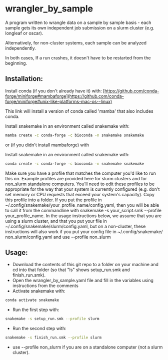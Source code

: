 # wrangler_by_sample

A program written to wrangle data on a sample by sample basis - each sample gets
its own independent job submission on a slurm cluster (e.g. longleaf or oscar).

Alternatively, for non-cluster systems, each sample can be analyzed
independently.

In both cases, If a run crashes, it doesn't have to be restarted from the
beginning.

## Installation:
Install conda (if you don't already have it) with:
[https://github.com/conda-forge/miniforge#mambaforge](https://github.com/conda-forge/miniforge#unix-like-platforms-mac-os--linux)

This link will install a version of conda called 'mamba' that also includes
conda.

Install snakemake in an environment called snakemake with:
```bash
mamba create -c conda-forge -c bioconda -n snakemake snakemake
```

or (if you didn't install mambaforge) with

Install snakemake in an environment called snakemake with:
```bash
conda create -c conda-forge -c bioconda -n snakemake snakemake
```

Make sure you have a profile that matches the computer you'd like to run this
on. Example profiles are provided here for slurm clusters and for non_slurm
standalone computers. You'll need to edit these profiles to be appropriate for
the way that your system is currently configured (e.g. don't set memory or CPU
requests that exceed your system's capacity). Copy this profile into a folder.
If you put the profile in ~/.config/snakemake/your_profile_name/config.yaml,
then you will be able to call it from the commandline with snakemake -s
your_script.smk --profile your_profile_name. In the usage instructions below, we
assume that you are using a slurm cluster, and that you put your file
in ~/.config/snakemake/slurm/config.yaml, but on a non-cluster, these
instructions will also work if you put your config file in ~/.config/snakemake/
non_slurm/config.yaml and use --profile non_slurm

## Usage:
 - Download the contents of this git repo to a folder on your machine and cd
 into that folder (so that "ls" shows setup_run.smk and finish_run.smk).
 - Open the wrangler_by_sample.yaml file and fill in the variables using
instructions from the comments
 - Activate snakemake with:
```bash
conda activate snakemake
```
 - Run the first step with:
```bash
snakemake -s setup_run.smk --profile slurm
```
 - Run the second step with:
```bash
snakemake -s finish_run.smk --profile slurm
```
  - use --profile non_slurm if you are on a standalone computer (not a slurm
cluster).
